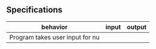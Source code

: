 ## Specifications

| behavior |  input   |  output  |
|----------|:--------:|:--------:|
|Program takes user input for nu
